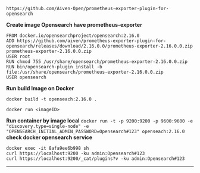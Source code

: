 `https://github.com/Aiven-Open/prometheus-exporter-plugin-for-opensearch`

**Create image Opensearch have prometheus-exporter**
```
FROM docker.io/opensearchproject/opensearch:2.16.0
ADD https://github.com/aiven/prometheus-exporter-plugin-for-opensearch/releases/download/2.16.0.0/prometheus-exporter-2.16.0.0.zip prometheus-exporter-2.16.0.0.zip
USER root
RUN chmod 755 /usr/share/opensearch/prometheus-exporter-2.16.0.0.zip
RUN bin/opensearch-plugin install -b file:/usr/share/opensearch/prometheus-exporter-2.16.0.0.zip
USER opensearch
```
**Run build Image on Docker**
```
docker build -t openseach:2.16.0 .
```
```
docker run <imageID>
```

**Run container by image local**
``
docker run -t -p 9200:9200 -p 9600:9600 -e "discovery.type=single-node" -e "OPENSEARCH_INITIAL_ADMIN_PASSWORD=Opensearch#123" openseach:2.16.0
``
**check docker opensearch service**
```
docker exec -it 8afa9ee6b998 sh
curl https://localhost:9200 -ku admin:Opensearch#123
curl https://localhost:9200/_cat/plugins?v -ku admin:Opensearch#123
```

--------------------------------------------
